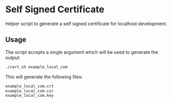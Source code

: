 # Self Signed Certificate

Helper script to generate a self signed certificate for localhost development.

## Usage

The script accepts a single argument which will be used to generate the output:

```bash
./cert.sh example_local_com
```

This will generate the following files:

```bash
example_local_com.crt
example_local_com.csr
example_local_com.key
```